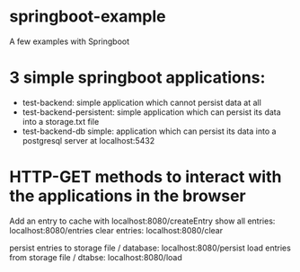 # springboot-example
A few examples with Springboot

# 3 simple springboot applications:
- test-backend: simple application which cannot persist data at all
- test-backend-persistent: simple application which can persist its data into a storage.txt file
- test-backend-db simple: application which can persist its data into a postgresql server at localhost:5432

# HTTP-GET methods to interact with the applications in the browser
Add an entry to cache with localhost:8080/createEntry
show all entries: localhost:8080/entries
clear entries: localhost:8080/clear

persist entries to storage file / database: localhost:8080/persist
load entries from storage file / dtabse: localhost:8080/load
